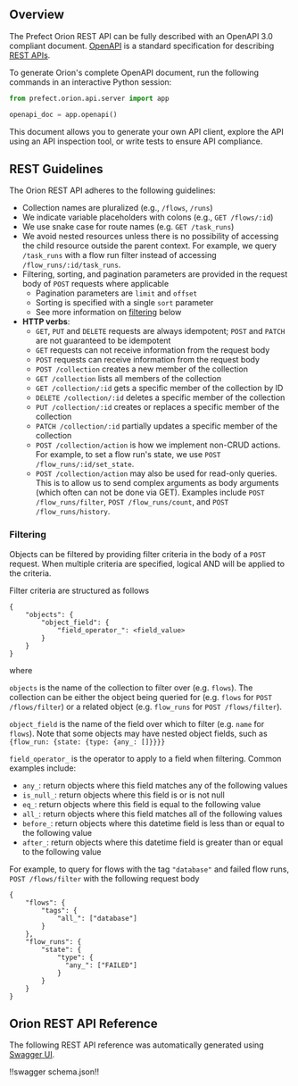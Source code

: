 ## Overview

The Prefect Orion REST API can be fully described with an OpenAPI 3.0 compliant document. [OpenAPI](https://swagger.io/docs/specification/about/) is a standard specification for describing [REST APIs](https://technically.dev/posts/apis-for-the-rest-of-us).

To generate Orion's complete OpenAPI document, run the following commands in an interactive Python session:

```python
from prefect.orion.api.server import app

openapi_doc = app.openapi()
```

This document allows you to generate your own API client, explore the API using an API inspection tool, or write tests to ensure API compliance.

## REST Guidelines

The Orion REST API adheres to the following guidelines:

- Collection names are pluralized (e.g., `/flows`, `/runs`)
- We indicate variable placeholders with colons (e.g., `GET /flows/:id`)
- We use snake case for route names (e.g. `GET /task_runs`)
- We avoid nested resources unless there is no possibility of accessing the child resource outside the parent context. For example, we query `/task_runs` with a flow run filter instead of accessing `/flow_runs/:id/task_runs`.
- Filtering, sorting, and pagination parameters are provided in the request body of `POST` requests where applicable
    - Pagination parameters are `limit` and `offset`
    - Sorting is specified with a single `sort` parameter
    - See more information on [filtering](#filtering) below
- **HTTP verbs**:
    - `GET`, `PUT` and `DELETE` requests are always idempotent; `POST` and `PATCH` are not guaranteed to be idempotent
    - `GET` requests can not receive information from the request body
    - `POST` requests can receive information from the request body
    - `POST /collection` creates a new member of the collection
    - `GET /collection` lists all members of the collection
    - `GET /collection/:id` gets a specific member of the collection by ID
    - `DELETE /collection/:id` deletes a specific member of the collection
    - `PUT /collection/:id` creates or replaces a specific member of the collection
    - `PATCH /collection/:id` partially updates a specific member of the collection
    - `POST /collection/action` is how we implement non-CRUD actions. For example, to set a flow run's state, we use `POST /flow_runs/:id/set_state`.
    - `POST /collection/action` may also be used for read-only queries. This is to allow us to send complex arguments as body arguments (which often can not be done via GET). Examples include `POST /flow_runs/filter`, `POST /flow_runs/count`, and `POST /flow_runs/history`.

### Filtering

Objects can be filtered by providing filter criteria in the body of a `POST` request. When multiple criteria are specified, logical AND will be applied to the criteria.

Filter criteria are structured as follows

```
{
    "objects": {
        "object_field": {
            "field_operator_": <field_value>
        }
    }
}
```

where

`objects` is the name of the collection to filter over (e.g. `flows`). The collection can be either the object being queried for (e.g. `flows` for `POST /flows/filter`) or a related object (e.g. `flow_runs` for `POST /flows/filter`).

`object_field` is the name of the field over which to filter (e.g. `name` for `flows`). Note that some objects may have nested object fields, such as `{flow_run: {state: {type: {any_: []}}}}`

`field_operator_` is the operator to apply to a field when filtering. Common examples include:

- `any_`: return objects where this field matches any of the following values
- `is_null_`: return objects where this field is or is not null
- `eq_`: return objects where this field is equal to the following value
- `all_`: return objects where this field matches all of the following values
- `before_`: return objects where this datetime field is less than or equal to the following value
- `after_`: return objects where this datetime field is greater than or equal to the following value

For example, to query for flows with the tag `"database"` and failed flow runs, `POST /flows/filter` with the following request body

```
{
    "flows": {
        "tags": {
            "all_": ["database"]
        }
    },
    "flow_runs": {
        "state": {
            "type": {
              "any_": ["FAILED"]
            }
        }
    }
}
```

## Orion REST API Reference

The following REST API reference was automatically generated using [Swagger UI](https://swagger.io/tools/swagger-ui/).

!!swagger schema.json!!
